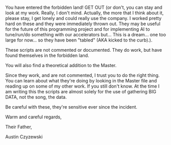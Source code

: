 You have entered the forbidden land! GET OUT (or don't, you can stay and look at my work. Really, I don't mind. 
Actually, the more that I think about it, please stay, I get lonely and could really use the company. I worked pretty hard on 
these and they were immediately thrown out. They may be useful for the future of this programming project and for implementing 
AI to tune/run/do something with our accelerators but... This is a dream... one too large for now... so they have been "tabled" (AKA kicked to the curb).).


These scripts are not commented or documented. They do work, but have found themselves in the forbidden land.

You will also find a theoretical addition to the Master.

Since they work, and are not commented, I trust you to do the right thing. You can learn about what they're doing by looking in
the Master file and reading up on some of my other work. If you still don't know. At the time I am writing this the scripts 
are almost solely for the use of gathering BIG DATA, not the song, the data.

Be careful with these, they're sensitive ever since the incident.

Warm and careful regards,

Their Father,

Austin Czyzewski
